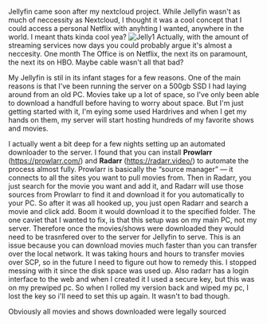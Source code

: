 Jellyfin came soon after my nextcloud project. While Jellyfin wasn't as much of neccessity as Nextcloud, I thought it was a cool concept that I could access a personal Netflix with anyhting I wanted, anywhere in the world. I meant thats kinda cool yea? 
![Jelly1](Images/Jelly1.png)
Actually, with the amount of streaming services now days you could probably argue it's almost a neccesity. One month The Office is on Netflix, the next its on paramount, the next its on HBO. Maybe cable wasn't all that bad?

My Jellyfin is stil in its infant stages for a few reasons. One of the main reasons is that I've been running the server on a 500gb SSD I had laying around from an old PC. Movies take up a lot of space, so I've only been able to download a handfull before having to worry about space. But I'm just getting started with it, I'm eying some used Hardrives and when I get my hands on them, my server will start hosting hundreds of my favorite shows and movies. 


I actually went a bit deep for a few nights setting up an automated downloader to the server. I found that you can install **Prowlarr** (https://prowlarr.com/) and **Radarr** (https://radarr.video/) to automate the process almost fully. Prowlarr is basically the “source manager” — it connects to all the sites you want to pull movies from. Then in Radarr, you just search for the movie you want and add it, and Radarr will use those sources from Prowlarr to find it and download it for you automatically to your PC. So after it was all hooked up, you just open Radarr and search a movie and click add. Boom it would download it to the specified folder. The one caviet that I wanted to fix, is that this setup was on my main PC, not my server. Therefore once the movies/shows were downloaded they would need to be trasnfered over to the server for Jellyfin to serve. This is an issue because you can download movies much faster than you can transfer over the local network. It was taking hours and hours to transfer movies over SCP, so in the future I need to figure out how to remedy this. I stopped messing with it since the disk space was used up. Also radarr has a login interface to the web and when I created it I used a secure key, but this was on my prewiped pc. So when I rolled my version back and wiped my pc, I lost the key so i'll need to set this up again. It wasn't to bad though. 




Obviously all movies and shows downloaded were legally sourced 


